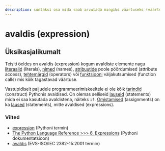 ```yaml
---
description: süntaksi osa mida saab arvutada mingiks väärtuseks (väärtustada).
---
```


# avaldis \(expression\)

## Üksikasjalikumalt

Teisiti öeldes on avaldis \(expression\) kogum avaldiste elemente nagu[ literaalid]() \(literals\), [nimed](https://notebooks.azure.com/perfringo/projects/python/html/terminid/identifikaator.ipynb) \(names\), [atribuutide](https://notebooks.azure.com/perfringo/projects/python/html/terminid/atribuut.ipynb) poole pöördumised \(attribute access\), [tehtemärgid](https://notebooks.azure.com/perfringo/projects/python/html/terminid/tehtem%C3%A4rk.ipynb) \(operators\) või [funktsiooni](https://notebooks.azure.com/perfringo/projects/python/html/terminid/funktsioon.ipynb) väljakutsumised \(function calls\) mis kõik tagastavad väärtuse. 

Vastupidiselt paljudele programmeerimiskeeltele ei ole kõik [tarindid](https://notebooks.azure.com/perfringo/projects/python/html/terminid/tarind.ipynb) \(construct\) Pythonis avaldised. On olemas selliseid [lauseid](https://notebooks.azure.com/perfringo/projects/python/html/terminid/lause.ipynb) \(statements\) mida ei saa kasutada avaldistena, näiteks `if`. [Omistamised](https://notebooks.azure.com/perfringo/projects/python/html/terminid/omistuslause-assignment_statement.ipynb) \(assignments\) on ka [laused](https://notebooks.azure.com/perfringo/projects/python/html/terminid/lause.ipynb) \(statements\), mitte avaldised \(expressions\).

### Viited

* [expression](https://docs.python.org/3/glossary.html#term-expression) \(Pythoni termin\)
* [The Python Language Reference &gt;&gt;&gt; 6. Expressions](https://docs.python.org/3/reference/expressions.html) \(Pythoni dokumentatsioon\)
* [avaldis](http://www.eki.ee/dict/its/index.cgi?Q=D357F4D0-6C03-1014-88DC-FC5F0DBED45A&F=GUID&C01=1&C02=0&C10=1) \(EVS-ISO/IEC 2382-15:2001 termin\)

